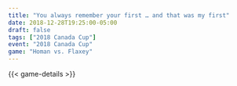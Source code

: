 ```yaml
---
title: "You always remember your first … and that was my first"
date: 2018-12-28T19:25:00-05:00
draft: false
tags: ["2018 Canada Cup"]
event: "2018 Canada Cup"
game: "Homan vs. Flaxey"
---
```

{{< game-details >}}
<!--more--> 